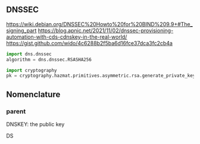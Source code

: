 ## DNSSEC

https://wiki.debian.org/DNSSEC%20Howto%20for%20BIND%209.9+#The_signing_part
https://blog.apnic.net/2021/11/02/dnssec-provisioning-automation-with-cds-cdnskey-in-the-real-world/
https://gist.github.com/wido/4c6288b2f5ba6d16fce37dca3fc2cb4a

```python
import dns.dnssec
algorithm = dns.dnssec.RSASHA256
```

```python
import cryptography
pk = cryptography.hazmat.primitives.asymmetric.rsa.generate_private_key(key_size=2048, public_exponent=65537)
```

## Nomenclature

### parent

DNSKEY:
  the public key

DS


